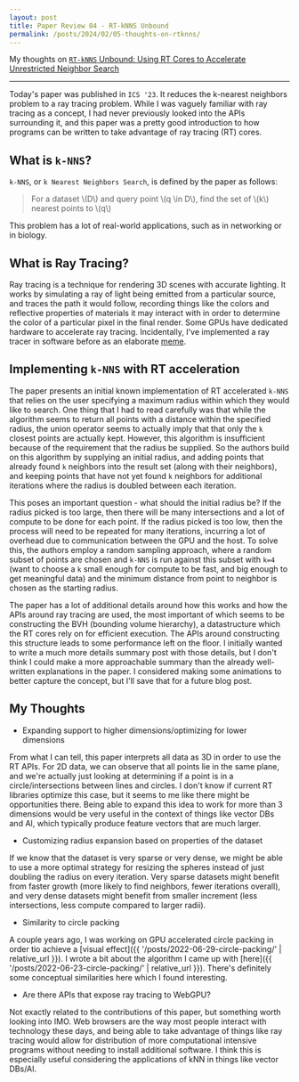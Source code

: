 ```yaml
---
layout: post
title: Paper Review 04 - RT-kNNS Unbound
permalink: /posts/2024/02/05-thoughts-on-rtknns/
---
```


My thoughts on [`RT-kNNS` Unbound: Using RT Cores to Accelerate
Unrestricted Neighbor Search](https://arxiv.org/pdf/2305.18356.pdf)

---

Today's paper was published in `ICS '23`. It reduces the k-nearest neighbors
problem to a ray tracing problem. While I was vaguely familiar with ray tracing
as a concept, I had never previously looked into the APIs surrounding it, and
this paper was a pretty good introduction to how programs can be written to take
advantage of ray tracing (RT) cores.

## What is `k-NNS`?
`k-NNS`, or `k Nearest Neighbors Search`, is defined by the paper as follows:

> For a dataset \\(D\\) and query point \\(q \in D\\), find the set of \\(k\\) nearest points to \\(q\\)

This problem has a lot of real-world applications, such as in networking or in
biology.

## What is Ray Tracing?
Ray tracing is a technique for rendering 3D scenes with accurate lighting. It
works by simulating a ray of light being emitted from a particular source, and
traces the path it would follow, recording things like the colors and reflective
properties of materials it may interact with in order to determine the color of
a particular pixel in the final render. Some GPUs have dedicated hardware to
accelerate ray tracing. Incidentally, I've implemented a ray tracer in software
before as an elaborate [meme](https://github.com/aneeshdurg/bash-raytracer).

## Implementing `k-NNS` with RT acceleration

The paper presents an initial known implementation of RT accelerated `k-NNS`
that relies on the user specifying a maximum radius within which they would like
to search. One thing that I had to read carefully was that while the algorithm
seems to return all points with a distance within the specified radius, the
union operator seems to actually imply that that only the `k` closest points are
actually kept. However, this algorithm is insufficient because of the
requirement that the radius be supplied. So the authors build on this algorithm
by supplying an initial radius, and adding points that already found `k`
neighbors into the result set (along with their neighbors), and keeping points
that have not yet found `k` neighbors for additional iterations where the radius
is doubled between each iteration.

This poses an important question - what should the initial radius be? If the
radius picked is too large, then there will be many intersections and a lot of
compute to be done for each point. If the radius picked is too low, then the
process will need to be repeated for many iterations, incurring a lot of
overhead due to communication between the GPU and the host. To solve this, the
authors employ a random sampling approach, where a random subset of points are
chosen and `k-NNS` is run against this subset with `k=4` (want to choose a `k`
small enough for compute to be fast, and big enough to get meaningful data) and
the minimum distance from point to neighbor is chosen as the starting radius.

The paper has a lot of additional details around how this works and how the APIs
around ray tracing are used, the most important of which seems to be
constructing the BVH (bounding volume hierarchy), a  datastructure which the RT
cores rely on for efficient execution. The APIs around constructing this
structure leads to some performance left on the floor. I initially wanted to
write a much more details summary post with those details, but I don't think I
could make a more approachable summary than the already well-written
explanations in the paper. I considered making some animations to better capture
the concept, but I'll save that for a future blog post.

## My Thoughts
- Expanding support to higher dimensions/optimizing for lower dimensions

From what I can tell, this paper interprets all data as 3D in order to use the
RT APIs. For 2D data, we can observe that all points lie in the same plane, and
we're actually just looking at determining if a point is in a
circle/intersections between lines and circles. I don't know if current RT
libraries optimize this case, but it seems to me like there might be
opportunities there. Being able to expand this idea to work for more than 3
dimensions would be very useful in the context of things like vector DBs and AI,
which typically produce feature vectors that are much larger.

- Customizing radius expansion based on properties of the dataset

If we know that the dataset is very sparse or very dense, we might be able to
use a more optimal strategy for resizing the spheres instead of just doubling
the radius on every iteration. Very sparse datasets might benefit from faster
growth (more likely to find neighbors, fewer iterations overall), and very dense
datasets might benefit from smaller increment (less intersections, less compute
compared to larger radii).

- Similarity to circle packing

A couple years ago, I was working on GPU accelerated circle packing in order tio
achieve a [visual effect]({{ '/posts/2022-06-29-circle-packing/' | relative_url
}}). I wrote a bit about the algorithm I came up with [here]({{
'/posts/2022-06-23-circle-packing/' | relative_url }}). There's definitely some
conceptual similarities here which I found interesting.

- Are there APIs that expose ray tracing to WebGPU?

Not exactly related to the contributions of this paper, but something worth
looking into IMO. Web browsers are the way most people interact with technology
these days, and being able to take advantage of things like ray tracing would
allow for distribution of more computational intensive programs without needing
to install additional software. I think this is especially useful considering
the applications of kNN in things like vector DBs/AI.
